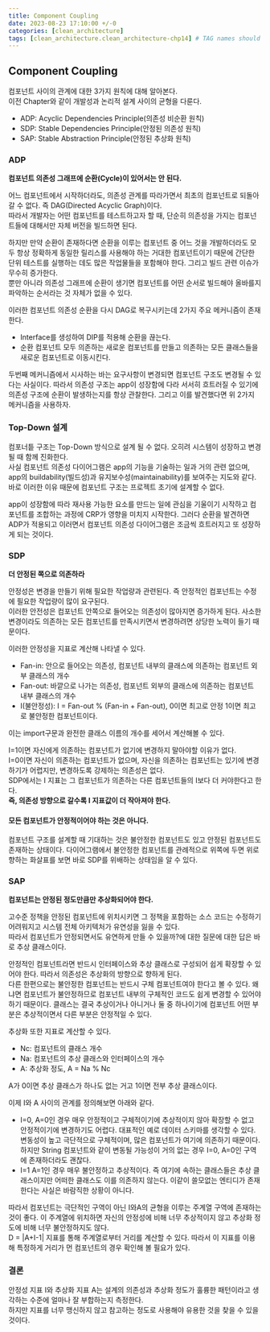 ```yaml
---
title: Component Coupling
date: 2023-08-23 17:10:00 +/-0
categories: [clean_architecture]
tags: [clean_architecture.clean_architecture-chp14] # TAG names should always be lowercase
---
```


## Component Coupling

컴포넌트 사이의 관계에 대한 3가지 원칙에 대해 알아본다.  
이전 Chapter와 같이 개발성과 논리적 설계 사이의 균형을 다룬다.

- ADP: Acyclic Dependencies Principle(의존성 비순환 원칙)
- SDP: Stable Dependencies Principle(안정된 의존성 원칙)
- SAP: Stable Abstraction Principle(안정된 추상화 원칙)

### ADP

**컴포넌트 의존성 그래프에 순환(Cycle)이 있어서는 안 된다.**

어느 컴포넌트에서 시작하더라도, 의존성 관계를 따라가면서 최초의 컴포넌트로 되돌아갈 수 없다. 즉 DAG(Directed Acyclic Graph)이다.  
따라서 개발자는 어떤 컴포넌트를 테스트하고자 할 때, 단순히 의존성을 가지는 컴포넌트들에 대해서만 자체 버전을 빌드하면 된다.

하지만 만약 순환이 존재하다면 순환을 이루는 컴포넌트 중 어느 것을 개발하더라도 모두 항상 정확하게 동일한 릴리스를 사용해야 하는 거대한 컴포넌트이기 때문에 간단한 단위 테스트를 실행하는 데도 많은 작업물들을 포함해야 한다. 그리고 빌드 관련 이슈가 무수히 증가한다.  
뿐만 아니라 의존성 그래프에 순환이 생기면 컴포넌트를 어떤 순서로 빌드해야 올바를지 파악하는 순서라는 것 자체가 없을 수 있다.

이러한 컴포넌트 의존성 순환을 다시 DAG로 복구시키는데 2가지 주요 메커니즘이 존재한다.

- Interface를 생성하여 DIP를 적용해 순환을 끊는다.
- 순환 컴포넌트 모두 의존하는 새로운 컴포넌트를 만들고 의존하는 모든 클래스들을 새로운 컴포넌트로 이동시킨다.

두번째 메커니즘에서 시사하는 바는 요구사항이 변경되면 컴포넌트 구조도 변경될 수 있다는 사실이다. 따라서 의존성 구조는 app이 성장함에 다라 서서히 흐트러질 수 있기에 의존성 구조에 순환이 발생하는지를 항상 관찰한다. 그리고 이를 발견했다면 위 2가지 메커니즘을 사용하자.

### Top-Down 설계

컴포너틑 구조는 Top-Down 방식으로 설계 될 수 없다. 오히려 시스템이 성장하고 변경될 때 함께 진화한다.  
사실 컴포넌트 의존성 다이어그램은 app의 기능을 기술하는 일과 거의 관련 없으며, app의 buildability(빌드성)과 유지보수성(maintainability)를 보여주는 지도와 같다. 바로 이러한 이유 때문에 컴포넌트 구조는 프로젝트 초기에 설계할 수 없다.

app이 성장함에 따라 재사용 가능한 요소를 만드는 일에 관심을 기울이기 시작하고 컴포넌트를 조합하는 과정에 CRP가 영향을 미치지 시작한다. 그러다 순환을 발견하면 ADP가 적용되고 이러면서 컴포넌트 의존성 다이어그램은 조금씩 흐트러지고 또 성장하게 되는 것이다.

### SDP

**더 안정된 쪽으로 의존하라**

안정성은 변경을 만들기 위해 필요한 작업량과 관련된다. 즉 안정적인 컴포넌트는 수정에 필요한 작업량이 많이 요구된다.  
이러한 안전성은 컴포넌트 안쪽으로 들어오는 의존성이 많아지면 증가하게 된다. 사소한 변경이라도 의존하는 모든 컴포넌트를 만족시키면서 변경하려면 상당한 노력이 들기 때문이다.

이러한 안정성을 지표로 계산해 나타낼 수 있다.

- Fan-in: 안으로 들어오는 의존성, 컴포넌트 내부의 클래스에 의존하는 컴포넌트 외부 클래스의 개수
- Fan-out: 바깥으로 나가는 의존성, 컴포넌트 외부의 클래스에 의존하는 컴포넌트 내부 클래스의 개수
- I(불안정성): I = Fan-out % (Fan-in + Fan-out), 0이면 최고로 안정 1이면 최고로 불안정한 컴포넌트이다.

이는 import구문과 완전한 클래스 이름의 개수를 세어서 계산해볼 수 있다.

I=1이면 자신에게 의존하는 컴포넌트가 없기에 변경하지 말아야할 이유가 없다.  
I=0이면 자신이 의존하는 컴포넌트가 없으며, 자신을 의존하는 컴포넌트는 있기에 변경하기가 어렵지만, 변경하도록 강제하는 의존성은 없다.  
SDP에서는 I 지표는 그 컴포넌트가 의존하는 다른 컴포넌트들의 I보다 더 커야한다고 한다.  
**즉, 의존성 방향으로 갈수록 I 지표값이 더 작아져야 한다.**

#### 모든 컴포넌트가 안정적이어야 하는 것은 아니다.

컴포넌트 구조를 설계할 때 기대하는 것은 불안정한 컴포넌트도 있고 안정된 컴포넌트도 존재하는 상태이다.
다이어그램에서 불안정한 컴포넌트를 관례적으로 위쪽에 두면 위로 향하는 화살표를 보면 바로 SDP를 위배하는 상태임을 알 수 있다.

### SAP

**컴포넌트는 안정된 정도만큼만 추상화되어야 한다.**

고수준 정책을 안정된 컴포넌트에 위치시키면 그 정책을 포함하는 소스 코드는 수정하기 어려워지고 시스템 전체 아키텍처가 유연성을 잃을 수 있다.  
따라서 컴포넌트가 안정되면서도 유연하게 만들 수 있을까?에 대한 질문에 대한 답은 바로 추상 클래스이다.

안정적인 컴포넌트라면 반드시 인터페이스와 추상 클래스로 구성되어 쉽게 확장할 수 있어야 한다. 따라서 의존성은 추상화의 방향으로 향하게 된다.  
다른 한편으로는 불안정한 컴포넌트는 반드시 구체 컴포넌트여야 한다고 볼 수 있다. 왜냐면 컴포넌트가 불안정하므로 컴포넌트 내부의 구체적인 코드도 쉽게 변경할 수 있어야 하기 때문이다.
클래스는 결국 추상이거나 아니거나 둘 중 하나이기에 컴포넌트 어떤 부분은 추상적이면서 다른 부분은 안정적일 수 있다.

추상화 또한 지표로 계산할 수 있다.

- Nc: 컴포넌트의 클래스 개수
- Na: 컴포넌트의 추상 클래스와 인터페이스의 개수
- A: 추상화 정도, A = Na % Nc

A가 0이면 추상 클래스가 하나도 없는 거고 1이면 전부 추상 클래스이다.

이제 I와 A 사이의 관계를 정의해보면 아래와 같다.

- I=0, A=0인 경우 매우 안정적이고 구체적이기에 추상적이지 않아 확장할 수 없고 안정적이기에 변경하기도 어렵다. 대표적인 예로 데이터 스키마를 생각할 수 있다. 변동성이 높고 극단적으로 구체적이며, 많은 컴포넌트가 여기에 의존하기 때문이다. 하지만 String 컴포넌트와 같이 변동될 가능성이 거의 없는 경우 I=0, A=0인 구역에 존재하더라도 괜찮다.
- I=1 A=1인 경우 매우 불안정하고 추상적이다. 즉 여기에 속하는 클래스들은 추상 클래스이지만 어떠한 클래스도 이를 의존하지 않는다. 이같이 쓸모없는 엔티디가 존재한다는 사실은 바람직한 상황이 아니다.

따라서 컴포넌트는 극단적인 구역이 아닌 I와A의 균형을 이루는 주계열 구역에 존재하는 것이 좋다. 이 주계열에 위치하면 자신의 안정성에 비해 너무 추상적이지 않고 추상화 정도에 비해 너무 불안정하지도 않다.  
D = |A+I-1| 지표를 통해 주계열로부터 거리를 계산할 수 있다. 따라서 이 지표를 이용해 특정하게 거리가 먼 컴포넌트의 경우 확인해 볼 필요가 있다.

### 결론

안정성 지표 I와 추상화 지표 A는 설계의 의존성과 추상화 정도가 훌륭한 패턴이라고 생각하는 수준에 얼마나 잘 부합하는지 측정한다.  
하지만 지표를 너무 맹신하지 않고 참고하는 정도로 사용해야 유용한 것을 찾을 수 있을 것이다.
